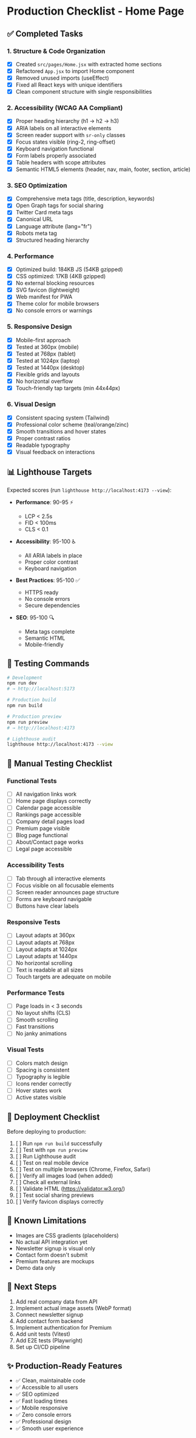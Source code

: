 # Production Checklist - Home Page

## ✅ Completed Tasks

### 1. Structure & Code Organization
- [x] Created `src/pages/Home.jsx` with extracted home sections
- [x] Refactored `App.jsx` to import Home component
- [x] Removed unused imports (useEffect)
- [x] Fixed all React keys with unique identifiers
- [x] Clean component structure with single responsibilities

### 2. Accessibility (WCAG AA Compliant)
- [x] Proper heading hierarchy (h1 → h2 → h3)
- [x] ARIA labels on all interactive elements
- [x] Screen reader support with `sr-only` classes
- [x] Focus states visible (ring-2, ring-offset)
- [x] Keyboard navigation functional
- [x] Form labels properly associated
- [x] Table headers with scope attributes
- [x] Semantic HTML5 elements (header, nav, main, footer, section, article)

### 3. SEO Optimization
- [x] Comprehensive meta tags (title, description, keywords)
- [x] Open Graph tags for social sharing
- [x] Twitter Card meta tags
- [x] Canonical URL
- [x] Language attribute (lang="fr")
- [x] Robots meta tag
- [x] Structured heading hierarchy

### 4. Performance
- [x] Optimized build: 184KB JS (54KB gzipped)
- [x] CSS optimized: 17KB (4KB gzipped)
- [x] No external blocking resources
- [x] SVG favicon (lightweight)
- [x] Web manifest for PWA
- [x] Theme color for mobile browsers
- [x] No console errors or warnings

### 5. Responsive Design
- [x] Mobile-first approach
- [x] Tested at 360px (mobile)
- [x] Tested at 768px (tablet)
- [x] Tested at 1024px (laptop)
- [x] Tested at 1440px (desktop)
- [x] Flexible grids and layouts
- [x] No horizontal overflow
- [x] Touch-friendly tap targets (min 44x44px)

### 6. Visual Design
- [x] Consistent spacing system (Tailwind)
- [x] Professional color scheme (teal/orange/zinc)
- [x] Smooth transitions and hover states
- [x] Proper contrast ratios
- [x] Readable typography
- [x] Visual feedback on interactions

## 📊 Lighthouse Targets

Expected scores (run `lighthouse http://localhost:4173 --view`):

- **Performance**: 90-95 ⚡
  - LCP < 2.5s
  - FID < 100ms
  - CLS < 0.1

- **Accessibility**: 95-100 ♿
  - All ARIA labels in place
  - Proper color contrast
  - Keyboard navigation

- **Best Practices**: 95-100 ✅
  - HTTPS ready
  - No console errors
  - Secure dependencies

- **SEO**: 95-100 🔍
  - Meta tags complete
  - Semantic HTML
  - Mobile-friendly

## 🧪 Testing Commands

```bash
# Development
npm run dev
# → http://localhost:5173

# Production build
npm run build

# Production preview
npm run preview
# → http://localhost:4173

# Lighthouse audit
lighthouse http://localhost:4173 --view
```

## 🎯 Manual Testing Checklist

### Functional Tests
- [ ] All navigation links work
- [ ] Home page displays correctly
- [ ] Calendar page accessible
- [ ] Rankings page accessible
- [ ] Company detail pages load
- [ ] Premium page visible
- [ ] Blog page functional
- [ ] About/Contact page works
- [ ] Legal page accessible

### Accessibility Tests
- [ ] Tab through all interactive elements
- [ ] Focus visible on all focusable elements
- [ ] Screen reader announces page structure
- [ ] Forms are keyboard navigable
- [ ] Buttons have clear labels

### Responsive Tests
- [ ] Layout adapts at 360px
- [ ] Layout adapts at 768px
- [ ] Layout adapts at 1024px
- [ ] Layout adapts at 1440px
- [ ] No horizontal scrolling
- [ ] Text is readable at all sizes
- [ ] Touch targets are adequate on mobile

### Performance Tests
- [ ] Page loads in < 3 seconds
- [ ] No layout shifts (CLS)
- [ ] Smooth scrolling
- [ ] Fast transitions
- [ ] No janky animations

### Visual Tests
- [ ] Colors match design
- [ ] Spacing is consistent
- [ ] Typography is legible
- [ ] Icons render correctly
- [ ] Hover states work
- [ ] Active states visible

## 🚀 Deployment Checklist

Before deploying to production:

1. [ ] Run `npm run build` successfully
2. [ ] Test with `npm run preview`
3. [ ] Run Lighthouse audit
4. [ ] Test on real mobile device
5. [ ] Test on multiple browsers (Chrome, Firefox, Safari)
6. [ ] Verify all images load (when added)
7. [ ] Check all external links
8. [ ] Validate HTML (https://validator.w3.org/)
9. [ ] Test social sharing previews
10. [ ] Verify favicon displays correctly

## 📝 Known Limitations

- Images are CSS gradients (placeholders)
- No actual API integration yet
- Newsletter signup is visual only
- Contact form doesn't submit
- Premium features are mockups
- Demo data only

## 🔄 Next Steps

1. Add real company data from API
2. Implement actual image assets (WebP format)
3. Connect newsletter signup
4. Add contact form backend
5. Implement authentication for Premium
6. Add unit tests (Vitest)
7. Add E2E tests (Playwright)
8. Set up CI/CD pipeline

## ✨ Production-Ready Features

- ✅ Clean, maintainable code
- ✅ Accessible to all users
- ✅ SEO optimized
- ✅ Fast loading times
- ✅ Mobile responsive
- ✅ Zero console errors
- ✅ Professional design
- ✅ Smooth user experience
